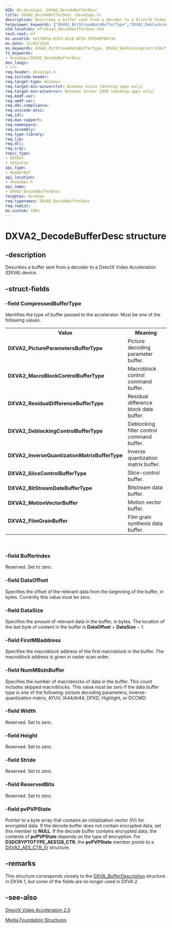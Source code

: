 ```yaml
---
UID: NS:dxva2api._DXVA2_DecodeBufferDesc
title: DXVA2_DecodeBufferDesc (dxva2api.h)
description: Describes a buffer sent from a decoder to a DirectX Video Acceleration (DXVA) device.
helpviewer_keywords: ["DXVA2_BitStreamDateBufferType","DXVA2_DeblockingControlBufferType","DXVA2_DecodeBufferDesc","DXVA2_DecodeBufferDesc structure [Media Foundation]","DXVA2_FilmGrainBuffer","DXVA2_InverseQuantizationMatrixBufferType","DXVA2_MacroBlockControlBufferType","DXVA2_MotionVectorBuffer","DXVA2_PictureParametersBufferType","DXVA2_ResidualDifferenceBufferType","DXVA2_SliceControlBufferType","dxva2api/DXVA2_DecodeBufferDesc","eb17005a-035d-41cb-8f54-97b5d0f84736","mf.dxva2_decodebufferdesc"]
old-location: mf\dxva2_decodebufferdesc.htm
tech.root: mf
ms.assetid: eb17005a-035d-41cb-8f54-97b5d0f84736
ms.date: 12/05/2018
ms.keywords: DXVA2_BitStreamDateBufferType, DXVA2_DeblockingControlBufferType, DXVA2_DecodeBufferDesc, DXVA2_DecodeBufferDesc structure [Media Foundation], DXVA2_FilmGrainBuffer, DXVA2_InverseQuantizationMatrixBufferType, DXVA2_MacroBlockControlBufferType, DXVA2_MotionVectorBuffer, DXVA2_PictureParametersBufferType, DXVA2_ResidualDifferenceBufferType, DXVA2_SliceControlBufferType, dxva2api/DXVA2_DecodeBufferDesc, eb17005a-035d-41cb-8f54-97b5d0f84736, mf.dxva2_decodebufferdesc
f1_keywords:
- dxva2api/DXVA2_DecodeBufferDesc
dev_langs:
- c++
req.header: dxva2api.h
req.include-header: 
req.target-type: Windows
req.target-min-winverclnt: Windows Vista [desktop apps only]
req.target-min-winversvr: Windows Server 2008 [desktop apps only]
req.kmdf-ver: 
req.umdf-ver: 
req.ddi-compliance: 
req.unicode-ansi: 
req.idl: 
req.max-support: 
req.namespace: 
req.assembly: 
req.type-library: 
req.lib: 
req.dll: 
req.irql: 
topic_type:
- APIRef
- kbSyntax
api_type:
- HeaderDef
api_location:
- dxva2api.h
api_name:
- DXVA2_DecodeBufferDesc
targetos: Windows
req.typenames: DXVA2_DecodeBufferDesc
req.redist: 
ms.custom: 19H1
---
```


# DXVA2_DecodeBufferDesc structure


## -description


Describes a buffer sent from a decoder to a DirectX Video Acceleration (DXVA) device.
        


## -struct-fields




### -field CompressedBufferType

Identifies the type of buffer passed to the accelerator. Must be one of the following values.

<table>
<tr>
<th>Value</th>
<th>Meaning</th>
</tr>
<tr>
<td width="40%"><a id="DXVA2_PictureParametersBufferType"></a><a id="dxva2_pictureparametersbuffertype"></a><a id="DXVA2_PICTUREPARAMETERSBUFFERTYPE"></a><dl>
<dt><b>DXVA2_PictureParametersBufferType</b></dt>
</dl>
</td>
<td width="60%">
Picture decoding parameter buffer.
              

</td>
</tr>
<tr>
<td width="40%"><a id="DXVA2_MacroBlockControlBufferType"></a><a id="dxva2_macroblockcontrolbuffertype"></a><a id="DXVA2_MACROBLOCKCONTROLBUFFERTYPE"></a><dl>
<dt><b>DXVA2_MacroBlockControlBufferType</b></dt>
</dl>
</td>
<td width="60%">
Macroblock control command buffer.
              

</td>
</tr>
<tr>
<td width="40%"><a id="DXVA2_ResidualDifferenceBufferType"></a><a id="dxva2_residualdifferencebuffertype"></a><a id="DXVA2_RESIDUALDIFFERENCEBUFFERTYPE"></a><dl>
<dt><b>DXVA2_ResidualDifferenceBufferType</b></dt>
</dl>
</td>
<td width="60%">
Residual difference block data buffer.
              

</td>
</tr>
<tr>
<td width="40%"><a id="DXVA2_DeblockingControlBufferType"></a><a id="dxva2_deblockingcontrolbuffertype"></a><a id="DXVA2_DEBLOCKINGCONTROLBUFFERTYPE"></a><dl>
<dt><b>DXVA2_DeblockingControlBufferType</b></dt>
</dl>
</td>
<td width="60%">
Deblocking filter control command buffer.
              

</td>
</tr>
<tr>
<td width="40%"><a id="DXVA2_InverseQuantizationMatrixBufferType"></a><a id="dxva2_inversequantizationmatrixbuffertype"></a><a id="DXVA2_INVERSEQUANTIZATIONMATRIXBUFFERTYPE"></a><dl>
<dt><b>DXVA2_InverseQuantizationMatrixBufferType</b></dt>
</dl>
</td>
<td width="60%">
Inverse quantization matrix buffer.
              

</td>
</tr>
<tr>
<td width="40%"><a id="DXVA2_SliceControlBufferType"></a><a id="dxva2_slicecontrolbuffertype"></a><a id="DXVA2_SLICECONTROLBUFFERTYPE"></a><dl>
<dt><b>DXVA2_SliceControlBufferType</b></dt>
</dl>
</td>
<td width="60%">
Slice-control buffer.
              

</td>
</tr>
<tr>
<td width="40%"><a id="DXVA2_BitStreamDateBufferType"></a><a id="dxva2_bitstreamdatebuffertype"></a><a id="DXVA2_BITSTREAMDATEBUFFERTYPE"></a><dl>
<dt><b>DXVA2_BitStreamDateBufferType</b></dt>
</dl>
</td>
<td width="60%">
Bitstream data buffer.
              

</td>
</tr>
<tr>
<td width="40%"><a id="DXVA2_MotionVectorBuffer"></a><a id="dxva2_motionvectorbuffer"></a><a id="DXVA2_MOTIONVECTORBUFFER"></a><dl>
<dt><b>DXVA2_MotionVectorBuffer</b></dt>
</dl>
</td>
<td width="60%">
Motion vector buffer.
              

</td>
</tr>
<tr>
<td width="40%"><a id="DXVA2_FilmGrainBuffer"></a><a id="dxva2_filmgrainbuffer"></a><a id="DXVA2_FILMGRAINBUFFER"></a><dl>
<dt><b>DXVA2_FilmGrainBuffer</b></dt>
</dl>
</td>
<td width="60%">
Film grain synthesis data buffer.
              

</td>
</tr>
</table>
 


### -field BufferIndex

Reserved. Set to zero.
          


### -field DataOffset

Specifies the offset of the relevant data from the beginning of the buffer, in bytes. Currently this value must be zero.
          


### -field DataSize

Specifies the amount of relevant data in the buffer, in bytes. The location of the last byte of content in the buffer is <b>DataOffset</b> + <b>DataSize</b> − 1.
          


### -field FirstMBaddress

Specifies the macroblock address of the first macroblock in the buffer. The macroblock address is given in raster scan order.


### -field NumMBsInBuffer

Specifies the number of macroblocks of data in the buffer. This count includes skipped macroblocks. This value must be zero if the data buffer type is one of the following: picture decoding parameters, inverse-quantization matrix, AYUV, IA44/AI44, DPXD, Highlight, or DCCMD.


### -field Width

Reserved. Set to zero.
          


### -field Height

Reserved. Set to zero.
          


### -field Stride

Reserved. Set to zero.
          


### -field ReservedBits

Reserved. Set to zero.
          


### -field pvPVPState

Pointer to a byte array that contains an initialization vector (IV) for encrypted data. If the decode buffer does not contain encrypted data, set this member to <b>NULL</b>.
          If the decode buffer contains encrypted data, the contents of <b>pvPVPState</b> depends on the type of encryption. For <b>D3DCRYPTOTYPE_AES128_CTR</b>, the <b>pvPVPState</b> member points to a <a href="https://docs.microsoft.com/windows/desktop/api/dxva2api/ns-dxva2api-dxva2_aes_ctr_iv">DXVA2_AES_CTR_IV</a> structure.


## -remarks



This structure corresponds closely to the <a href="https://docs.microsoft.com/windows-hardware/drivers/ddi/content/dxva/ns-dxva-_dxva_bufferdescription">DXVA_BufferDescription</a> structure in DXVA 1, but some of the fields are no longer used in DXVA 2.




## -see-also




<a href="https://docs.microsoft.com/windows/desktop/medfound/directx-video-acceleration-2-0">DirectX Video Acceleration 2.0</a>



<a href="https://docs.microsoft.com/windows/desktop/medfound/media-foundation-structures">Media Foundation Structures</a>
 

 

